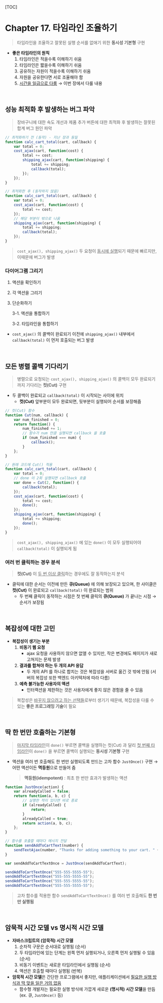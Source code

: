 [TOC]

# Chapter 17. 타임라인 조율하기

> 타임라인을 조율하고 잘못된 실행 순서를 없애기 위한 **동시성 기본형** 구현

- **좋은 타임라인의 원칙**
  1. 타임라인은 적을수록 이해하기 쉬움
  2. 타임라인은 짧을수록 이해하기 쉬움
  3. 공유하는 자원이 적을수록 이해하기 쉬움
  4. 자원을 공유한다면 서로 조율해야 함
  5. <u>시간을 일급으로 다룸</u> → 이번 장에서 다룰 내용

<br>

## 성능 최적화 후 발생하는 버그 파악

> 장바구니에 대한 속도 개선과 제품 추가 버튼에 대한 최적화 후 발생하는 잘못된 합계 버그 원인 파악

```js
// 최적화하기 전 (동작) - 지난 장과 동일
function calc_cart_total(cart, callback) {
    var total = 0;
    cost_ajax(cart, function(cost) {
        total += cost;
        shipping_ajax(cart, function(shipping) {
            total += shipping;
            callback(total);
        });
    });
}

// 최적화한 후 (동작하지 않음)
function calc_cart_total(cart, callback) {
    var total = 0;
    cost_ajax(cart, function(cost) {
        total += cost;
    });
    // 해당 부분이 밖으로 나옴
    shipping_ajax(cart, function(shipping) {
        total += shipping;
        callback(total);
    });
}
```

> `cost_ajax(), shipping_ajax()` 두 요청이 <u>동시에 실행</u>되기 때문에 빠르지만, 이때문에 버그가 발생

### 다이어그램 그리기

1. 액션을 확인하기

2. 각 액션을 그리기

3. 단순화하기

   3-1. 액션을 통합하기

   3-2. 타임라인을 통합하기

- `cost_ajax()` 의 콜백이 완료되기 이전에 `shipping_ajax()` 내부에서 `callback(total)` 이 먼저 호출되는 버그 발생

<br>

## 모든 병렬 콜백 기다리기

> 병렬으로 요청되는 `cost_ajax(), shipping_ajax()` 의 콜백이 모두 완료되기까지 기다리는 **컷(Cut)** 구현

- 두 콜백이 완료되고 `callback(total)` 이 시작되는 사이에 위치
  - **컷(Cut)** 앞부분이 모두 완료되면, 뒷부분이 실행되어 순서를 보장해줌

```js
// 컷(Cut) 함수
function Cut(num, callback) {
    var num_finished = 0;
    return function() {
        num_finished += 1;
        // 함수가 num 만큼 실행되면 callback 을 호출
        if (num_finished === num) {
            callback();
        }
    };
}
```

```js
// 원래 코드에 Cut() 적용
function calc_cart_total(cart, callback) {
    var total = 0;
    // done 이 2회 실행되면 callback 호출
    var done = Cut(2, function() {
        callback(total);
    });
    cost_ajax(cart, function(cost) {
        total += cost;
        done();
    });
    shipping_ajax(cart, function(shipping) {
        total += shipping;
        done();
    });
}
```

> `cost_ajax(), shipping_ajax()` 에 있는 `done()` 이 모두 실행되어야 `callback(total)` 이 실행되게 됨

### 여러 번 클릭하는 경우 분석

> **컷(Cut)** 이 <u>두 번 이상 클릭</u>하는 경우에도 잘 동작하는지 분석

- 클릭에 대한 순서는 이전에 만든 **큐(Queue)** 에 의해 보장되고 있으며, 한 사이클은 **컷(Cut)** 이 완료되고 `callback(total)` 이 완료되는 범위
  - 두 번째 클릭이 동작하는 시점은 첫 번째 클릭의 **큐(Queue)** 가 끝나는 시점 → 순서가 보장됨

<br>

## 복잡성에 대한 고민

- **복잡성이 생기는 부분**
  1. **비동기 웹 요청**
     - ajax 요청을 사용하지 않으면 없앨 수 있지만, 작은 변경에도 페이지가 새로 고쳐지는 문제 발생
  2. **결과를 합쳐야 하는 두 개의 API 응답**
     - 두 개의 API 를 하나로 합치는 것은 복잡성을 서버로 옮긴 것 밖에 안됨 (서버의 복잡성 또한 백엔드 아키텍처에 따라 다름)
  3. **예측 불가능한 사용자의 액션**
     - 인터랙션을 제한하는 것은 사용자에게 좋지 않은 경험을 줄 수 있음

> 복잡성은 <u>바꾸지 않으려고 하는 선택들</u>로부터 생기기 때문에, 복잡성을 다룰 수 있는 **좋은 프로그래밍 기술**이 필요

<br>

## 딱 한 번만 호출하는 기본형

> <u>마지막 타임라인</u>이 `done()` 부르면 콜백을 실행하는 컷(Cut) 과 달리 <u>첫 번째 타임라인</u>이 `done()` 을 부르면 콜백이 실행되는 **동시성 기본형** 구현

- 액션을 여러 번 호출해도 한 번만 실행되도록 만드는 고차 함수 `JustOnce()` 구현 → 어떤 액션이든 **멱등원**으로 만들어 줌

  > **멱등원(idempotent)** : 최초 한 번만 효과가 발생하는 액션

```js
function JustOnce(action) {
    var alreadyCalled = false;
    return function(a, b, c) {
        // 실행한 적이 있다면 바로 종료
        if (alreadyCalled) {
            return;
        }
        alreadyCalled = true;
        return action(a, b, c);
    };
}

// 함수를 호출할 때마다 메시지 전달
function sendAddToCartText(number) {
    sendTextAjax(number, "Thanks for adding something to your cart. " + "Reply if you have any questions!");
}

var sendAddToCartTextOnce = JustOnce(sendAddToCartText);

sendAddToCartTextOnce("555-555-5555-55");
sendAddToCartTextOnce("555-555-5555-55");
sendAddToCartTextOnce("555-555-5555-55");
sendAddToCartTextOnce("555-555-5555-55");
```

> 고차 함수를 적용한 함수 `sendAddToCartTextOnce()` 를 여러 번 호출해도 **한 번만 실행됨**

<br>

## 암묵적 시간 모델 vs 명시적 시간 모델

- **자바스크립트의 (암묵적) 시간 모델**
  1. 순차적 구문은 순서대로 실행됨 (순서)
  2. 두 타임라인에 있는 단계는 왼쪽 먼저 실행되거나, 오른쪽 먼저 실행될 수 있음 (순서)
  3. 비동기 이벤트는 새로운 타임라인에서 실행됨 (순서)
  4. 액션은 호출할 때마다 실행됨 (반복)
- **암묵적 시간 모델**은 간단한 프로그램에서 좋지만, 애플리케이션에서 <u>필요한 실행 방식과 딱 맞을 일은 거의 없음</u>
  - 함수형 개발자는 필요한 실행 방식에 가깝게 새로운 **(명시적) 시간 모델**을 만듬 (ex. 큐, `JustOnce()` 등)
